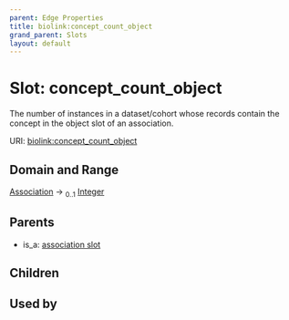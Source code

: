 ```yaml
---
parent: Edge Properties
title: biolink:concept_count_object
grand_parent: Slots
layout: default
---
```


# Slot: concept_count_object


The number of instances in a dataset/cohort whose records contain the concept in the object slot of an association.

URI: [biolink:concept_count_object](https://w3id.org/biolink/vocab/concept_count_object)

## Domain and Range

[Association](Association.md) ->  <sub>0..1</sub> [Integer](types/Integer.md)

## Parents

 *  is_a: [association slot](association_slot.md)

## Children


## Used by

